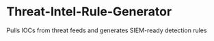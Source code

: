# Threat-Intel-Rule-Generator
Pulls IOCs from threat feeds and generates SIEM-ready detection rules
